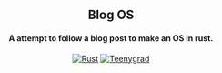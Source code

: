 <div align="center">

## Blog OS
#### A attempt to follow a blog post to make an OS in rust.

[![Rust](https://img.shields.io/badge/Rust-f74c00.svg?style=for-the-badge&logoColor=white&logo=rust)]()
[![Teenygrad](https://img.shields.io/badge/Teenygrad-FFFFFF.svg?style=for-the-badge&logoColor=black&logo=ptinygrad)](https://os.phil-opp.com/)

</div>

